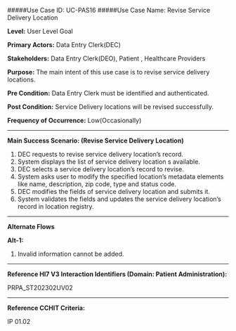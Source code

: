 #####Use Case ID: UC-PAS16
#####Use Case Name: Revise Service Delivery Location

**Level:**                     User Level Goal

**Primary Actors:**            Data Entry Clerk(DEC)

**Stakeholders:**              Data Entry Clerk(DEO), Patient , Healthcare Providers

**Purpose:**                   The main intent of this use case is to revise service delivery locations.

**Pre Condition:**             Data Entry Clerk must be identified and authenticated.

**Post Condition:**            Service Delivery locations will be revised successfully.

**Frequency of Occurrence:**   Low(Occasionally)
__________________________________________________________
**Main Success Scenario: (Revise Service Delivery Location)**

1. DEC requests to revise service delivery location’s record.
2. System displays the list of service delivery location s available.
3. DEC selects a service delivery location’s record to revise.
4. System asks user to modify the specified location’s metadata elements like name, description, zip code, type and status code.
5. DEC modifies the fields of service delivery location and submits it.
6. System validates the fields and updates the service delivery location’s record in location registry.

_______________________________________________________________________________
**Alternate Flows** 

**Alt-1:**

1. Invalid information cannot be added.

________________________________________________________________________
**Reference Hl7 V3 Interaction Identifiers (Domain: Patient Administration):**

PRPA_ST202302UV02
_______________________________________________________________
**Reference CCHIT Criteria:**

IP 01.02




